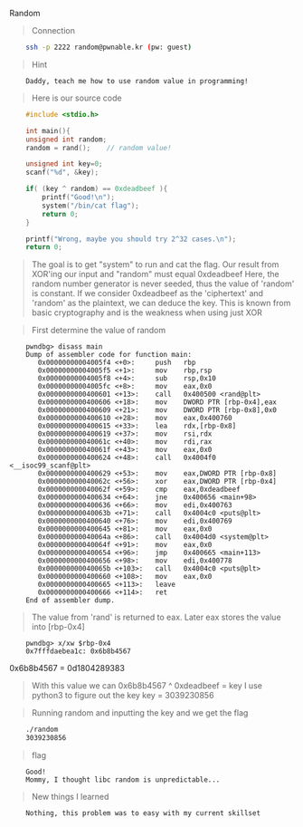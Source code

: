 Random

> Connection
```bash
	ssh -p 2222 random@pwnable.kr (pw: guest)
```

> Hint
```
	Daddy, teach me how to use random value in programming!
```

> Here is our source code
```C
	#include <stdio.h>

	int main(){
	unsigned int random;
	random = rand();	// random value!

	unsigned int key=0;
	scanf("%d", &key);

	if( (key ^ random) == 0xdeadbeef ){
		printf("Good!\n");
		system("/bin/cat flag");
		return 0;
	}

	printf("Wrong, maybe you should try 2^32 cases.\n");
	return 0;
```

> The goal is to get "system" to run and cat the flag. Our result from XOR'ing our input and "random" must equal 0xdeadbeef
> Here, the random number generator is never seeded, thus the value of 'random' is constant.
> If we consider 0xdeadbeef as the 'ciphertext' and 'random' as the plaintext, we can deduce the key. This is known from basic cryptography and is the weakness when using just XOR 

> First determine the value of random

```ASM
	pwndbg> disass main
	Dump of assembler code for function main:
	   0x00000000004005f4 <+0>:     push   rbp
	   0x00000000004005f5 <+1>:     mov    rbp,rsp
	   0x00000000004005f8 <+4>:     sub    rsp,0x10
	   0x00000000004005fc <+8>:     mov    eax,0x0
	   0x0000000000400601 <+13>:    call   0x400500 <rand@plt>
	   0x0000000000400606 <+18>:    mov    DWORD PTR [rbp-0x4],eax
	   0x0000000000400609 <+21>:    mov    DWORD PTR [rbp-0x8],0x0
	   0x0000000000400610 <+28>:    mov    eax,0x400760
	   0x0000000000400615 <+33>:    lea    rdx,[rbp-0x8]
	   0x0000000000400619 <+37>:    mov    rsi,rdx
	   0x000000000040061c <+40>:    mov    rdi,rax
	   0x000000000040061f <+43>:    mov    eax,0x0
	   0x0000000000400624 <+48>:    call   0x4004f0 <__isoc99_scanf@plt>
	   0x0000000000400629 <+53>:    mov    eax,DWORD PTR [rbp-0x8]
	   0x000000000040062c <+56>:    xor    eax,DWORD PTR [rbp-0x4]
	   0x000000000040062f <+59>:    cmp    eax,0xdeadbeef
	   0x0000000000400634 <+64>:    jne    0x400656 <main+98>
	   0x0000000000400636 <+66>:    mov    edi,0x400763
	   0x000000000040063b <+71>:    call   0x4004c0 <puts@plt>
	   0x0000000000400640 <+76>:    mov    edi,0x400769
	   0x0000000000400645 <+81>:    mov    eax,0x0
	   0x000000000040064a <+86>:    call   0x4004d0 <system@plt>
	   0x000000000040064f <+91>:    mov    eax,0x0
	   0x0000000000400654 <+96>:    jmp    0x400665 <main+113>
	   0x0000000000400656 <+98>:    mov    edi,0x400778
	   0x000000000040065b <+103>:   call   0x4004c0 <puts@plt>
	   0x0000000000400660 <+108>:   mov    eax,0x0
	   0x0000000000400665 <+113>:   leave  
	   0x0000000000400666 <+114>:   ret    
	End of assembler dump.
```
> The value from 'rand' is returned to eax. Later eax stores the value into [rbp-0x4]
```ASM
	pwndbg> x/xw $rbp-0x4
	0x7fffdaebea1c: 0x6b8b4567
```
0x6b8b4567 = 0d1804289383
> With this value we can 0x6b8b4567 ^ 0xdeadbeef = key
> I use python3 to figure out the key
key = 3039230856

> Running random and inputting the key and we get the flag
```bash
	./random
	3039230856
```

> flag
```
	Good!
	Mommy, I thought libc random is unpredictable...
```

> New things I learned
```
	Nothing, this problem was to easy with my current skillset
```